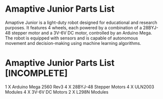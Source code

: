 # Amaptive Junior Parts List
Amaptive Junior is a light-duty robot designed for educational and research purposes. It features 4 wheels, each powered by a combination of a 28BYJ-48 stepper motor and a 3V-6V DC motor, controlled by an Arduino Mega. The robot is equipped with sensors and is capable of autonomous movement and decision-making using machine learning algorithms.

# Amaptive Junior Parts List [INCOMPLETE]

 1  X  Arduino Mega 2560 Rev3
 4  X  28BYJ-48 Stepper Motors
 4  X  ULN2003 Modules
 4  X  3V-6V DC Motors
 2  X  L298N Modules
